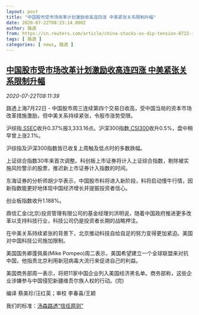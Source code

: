 ```yaml
---
layout: post
title: "中国股市受市场改革计划激励收高连四涨 中美紧张关系限制升幅"
date: 2020-07-22T08:23:14.000Z
author: 路透
from: https://cn.reuters.com/article/china-stocks-us-dip-tension-0722-idCNKCS24N0XD
tags: [ 路透 ]
categories: [ news, 路透 ]
---
```

<!--1595406194000-->
[中国股市受市场改革计划激励收高连四涨 中美紧张关系限制升幅](https://cn.reuters.com/article/china-stocks-us-dip-tension-0722-idCNKCS24N0XD)
------

<div>
<div><i>2020-07-22T08:11:39</i></div><div class="StandardArticleBody_body"><p>路透上海7月22日 - 中国股市周三连续第四个交易日收高，受中国当局的资本市场改革措施激励，但中美关系持续紧张，令股市涨势受限。 </p><p>沪综指<a href="/investing/markets/index?symbol=.SSEC">.SSEC</a>收升0.37%报3,333.16点。沪深300指数<a href="/investing/markets/index?symbol=.CSI300">.CSI300</a>收升0.5%，盘中稍早曾上涨2.1%。 </p><p>沪综指及沪深300指数皆已收复上周触及低点时的多数跌幅。 </p><p>上证综合指数30年来首次调整。科创板上市证券将计入上证综合指数，剔除被实施风险警示的股票，推迟新上市证券计入指数的时间。 </p><p>东海证券的分析师胡少华表示，中国股市料将进入新阶段，料将启动慢牛行情，因新指数能更好地体现中国经济增长并提振投资者信心。 </p><p>创业板指数收升1.188%。 </p><p>鼎信汇金(北京)投资管理有限公司的基金经理刘洪明说，随着中国政府推进更多改革以支持科技行业，科技公司仍是投资者长期的战略押注。 </p><p>在中美关系持续紧张的背景下，北京推动科技自给自足的努力变得更加紧迫。美国对中国科技公司施加限制。 </p><p>美国国务卿蓬佩奥(Mike Pompeo)周二表示，美国希望建立一个全球联盟来对抗中国，他指责北京利用新冠病毒大流行来促进自己的利益。 </p><p>美国商务部周一表示，将把11家中国企业列入美国经济黑名单。商务部称，这些企业涉嫌参与中国侵犯新疆维吾尔族人权的行动。(完) </p><div class="Attribution_container"><div class="Attribution_attribution"><p class="Attribution_content">编译 蔡美珍/汪红英；审校 李春喜/王颖 </p></div></div><div class="StandardArticleBody_trustBadgeContainer"><span class="StandardArticleBody_trustBadgeTitle">我们的标准：</span><span class="trustBadgeUrl"><a href="https://www.thomsonreuters.cn/content/dam/openweb/documents/pdf/china/brochures/about-us-1.pdf">汤森路透“信任原则”</a></span></div></div>
</div>
